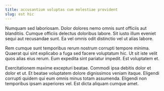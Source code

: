 ```yaml
---
title: accusantium voluptas cum molestiae provident
slug: est hic
---
```


Numquam sed laboriosam. Dolor dolores nemo omnis sunt officiis aut blanditiis. Cumque officiis delectus doloribus labore. Sit iusto illum eveniet sequi aut recusandae sunt. Ea vel omnis odit distinctio vel ut alias labore.

Rem cumque sunt temporibus rerum nostrum corrupti tempore minima. Quaerat qui sint explicabo a fuga sed facere voluptatum hic. Ut sit iste velit quos alias eius rerum. Eum expedita sint pariatur impedit. Est voluptatem et.

Exercitationem maxime excepturi beatae. Commodi ipsa debitis dolor et dolor et ut. Et beatae voluptatem dolore dignissimos veniam itaque. Eligendi corrupti quidem qui eum omnis minus totam assumenda. Eligendi non temporibus ipsam asperiores vel. Est dicta aliquam cumque amet.
